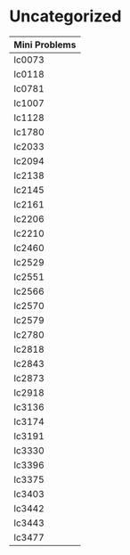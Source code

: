 # Uncategorized

| Mini Problems |
| ------------- |
| lc0073        |
| lc0118        |
| lc0781        |
| lc1007        |
| lc1128        |
| lc1780        |
| lc2033        |
| lc2094        |
| lc2138        |
| lc2145        |
| lc2161        |
| lc2206        |
| lc2210        |
| lc2460        |
| lc2529        |
| lc2551        |
| lc2566        |
| lc2570        |
| lc2579        |
| lc2780        |
| lc2818        |
| lc2843        |
| lc2873        |
| lc2918        |
| lc3136        |
| lc3174        |
| lc3191        |
| lc3330        |
| lc3396        |
| lc3375        |
| lc3403        |
| lc3442        |
| lc3443        |
| lc3477        |
